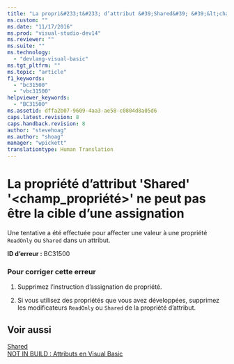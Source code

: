 ```yaml
---
title: "La propri&#233;t&#233; d’attribut &#39;Shared&#39; &#39;&lt;champ_propri&#233;t&#233;&gt;&#39; ne peut pas &#234;tre la cible d’une assignation | Microsoft Docs"
ms.custom: ""
ms.date: "11/17/2016"
ms.prod: "visual-studio-dev14"
ms.reviewer: ""
ms.suite: ""
ms.technology: 
  - "devlang-visual-basic"
ms.tgt_pltfrm: ""
ms.topic: "article"
f1_keywords: 
  - "bc31500"
  - "vbc31500"
helpviewer_keywords: 
  - "BC31500"
ms.assetid: dffa2b07-9609-4aa3-ae58-c0804d8a05d6
caps.latest.revision: 8
caps.handback.revision: 8
author: "stevehoag"
ms.author: "shoag"
manager: "wpickett"
translationtype: Human Translation
---
```

# La propri&#233;t&#233; d’attribut &#39;Shared&#39; &#39;&lt;champ_propri&#233;t&#233;&gt;&#39; ne peut pas &#234;tre la cible d’une assignation
Une tentative a été effectuée pour affecter une valeur à une propriété `ReadOnly` ou `Shared` dans un attribut.  
  
 **ID d’erreur :** BC31500  
  
### Pour corriger cette erreur  
  
1.  Supprimez l’instruction d’assignation de propriété.  
  
2.  Si vous utilisez des propriétés que vous avez développées, supprimez les modificateurs `ReadOnly` ou `Shared` de la propriété d’attribut.  
  
## Voir aussi  
 [Shared](../../visual-basic/language-reference/modifiers/shared.md)   
 [NOT IN BUILD : Attributs en Visual Basic](http://msdn.microsoft.com/fr-fr/620bfc0e-4582-4c8b-8432-ebc5c3dccc22)
